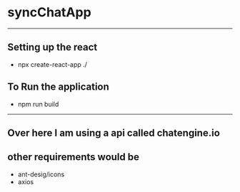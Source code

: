 # syncChatApp
__________________________________________________________________
## Setting up the react 
- npx create-react-app ./
## To Run the application 
- npm run build
___________________________________________________________________
## Over here I am using a api called chatengine.io

## other requirements would be 
- ant-desig/icons
- axios

